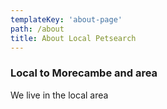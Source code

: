 ```yaml
---
templateKey: 'about-page'
path: /about
title: About Local Petsearch
---
```


### Local to Morecambe and area

We live in the local area
